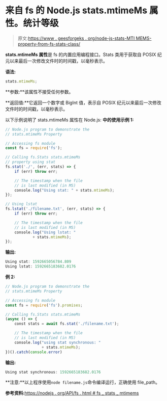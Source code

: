# 来自 fs 的 Node.js stats.mtimeMs 属性。统计等级

> 原文:[https://www . geesforgeks . org/node-js-stats-MTI MEMS-property-from-fs-stats-class/](https://www.geeksforgeeks.org/node-js-stats-mtimems-property-from-fs-stats-class/)

**stats.mtimeMs 属性**是 fs 的内置应用编程接口。Stats 类用于获取自 POSIX 纪元以来最后一次修改文件时的时间戳，以毫秒表示。

**语法:**

```js
stats.mtimeMs;
```

**参数:**该属性不接受任何参数。

**返回值:**它返回一个数字或 BigInt 值，表示自 POSIX 纪元以来最后一次修改文件时的时间戳，以毫秒表示。

以下示例说明了 stats.mtimeMs 属性在 Node.js:
**中的使用示例 1:**

```js
// Node.js program to demonstrate the   
// stats.mtimeMs Property

// Accessing fs module
const fs = require('fs');

// Calling fs.Stats stats.mtimeMs
// property using stat
fs.stat('./', (err, stats) => {
    if (err) throw err;

    // The timestamp when the file
    // is last modified (in MS) 
    console.log("Using stat: " + stats.mtimeMs);
});

// Using lstat
fs.lstat('./filename.txt', (err, stats) => {
    if (err) throw err;

    // The timestamp when the file 
    // is last modified (in MS)
    console.log("Using lstat: " 
            + stats.mtimeMs);
});
```

**输出:**

```js
Using stat: 1592665056784.809
Using lstat: 1592665183682.0176

```

**例 2:**

```js
// Node.js program to demonstrate the   
// stats.mtimeMs Property

// Accessing fs module
const fs = require('fs').promises;

// Calling fs.Stats stats.mtimeMs
(async () => {
    const stats = await fs.stat('./filename.txt');

    // The timestamp when the file
    // is last modified (in MS) 
    console.log("using stat synchronous: "
                + stats.mtimeMs);
})().catch(console.error)
```

**输出:**

```js
Using stat synchronous: 1592665183682.0176

```

**注意:**以上程序使用`node filename.js`命令编译运行，正确使用 file_path。

**参考资料:**[https://nodejs . org/API/fs . html # fs _ stats _ mtimems](https://nodejs.org/api/fs.html#fs_stats_mtimems)
